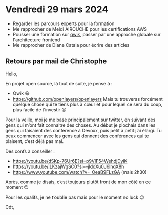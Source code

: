 # Vendredi 29 mars 2024

- Regarder les parcours experts pour la formation
- Me rapprocher de Meidi AIROUCHE pour les certifications AWS
- Pousser une formation sur [qwik](https://qwik.dev/), passer par une approche globale sur l'architecture frontend
- Me rapprocher de Diane Catala pour écrire des articles

## Retours par mail de Christophe

Hello,

En projet open source, là tout de suite, je pense à :
-	Qwik 😃
-	https://github.com/openlayers/openlayers
Mais tu trouveras forcément quelque chose qui te tiens plus à cœur et pour lequel ce sera du coup, plus facile de t’investir 😉

Pour la veille, moi je me base principalement sur twitter, en suivant des gens qui m’ont fait connaitre des choses. Au début je piochais dans les gens qui faisaient des conférence à Devoxx, puis petit à petit j’ai élargi. Tu peux commencer avec les gens qui donnent des conférences qui te plaisent, c’est déjà pas mal.

Des confs à conseiller :
-	https://youtu.be/dSKp-76Ur6E?si=p9VIF54WehdjDyiK
-	https://youtu.be/ILKzajWgSC0?si=-jldoXu0J6lhqX8h
-	https://www.youtube.com/watch?v=_OeaB9FLzGA (mais 2h30)

Après, comme je disais, c’est toujours plutôt front de mon côté en ce moment 😉

Pour les qualifs, je ne t’oublie pas mais pour le moment no luck 😉

Cdt,

